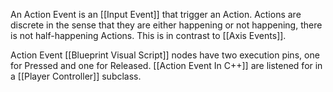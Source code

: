 An Action Event is an [[Input Event]] that trigger an Action.
Actions are discrete in the sense that they are either happening or not happening, there is not half-happening Actions.
This is in contrast to [[Axis Events]].

Action Event [[Blueprint Visual Script]] nodes have two execution pins, one for Pressed and one for Released.
[[Action Event In C++]] are listened for in a [[Player Controller]] subclass.
